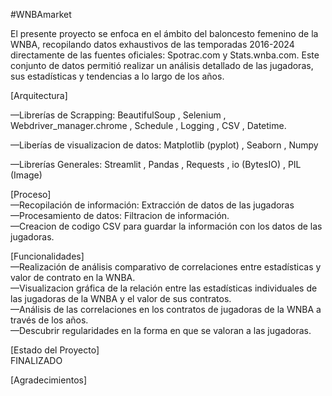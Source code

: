 #WNBAmarket

El presente proyecto se enfoca en el ámbito del baloncesto femenino de la WNBA, recopilando
datos exhaustivos de las temporadas 2016-2024 directamente de las fuentes oficiales: Spotrac.com y Stats.wnba.com. Este conjunto de datos 
permitió realizar un análisis detallado de las jugadoras, sus estadísticas y tendencias a lo largo de los años.

[Arquitectura]

—Librerías de Scrapping:
BeautifulSoup ,  Selenium  ,  Webdriver_manager.chrome  ,   Schedule  ,   Logging  ,  CSV  ,   Datetime. 


—Liberías de visualizacion de datos:
Matplotlib (pyplot)  ,  Seaborn  ,  Numpy

—Librerías Generales: 
Streamlit  ,  Pandas  ,  Requests  ,  io (BytesIO)  ,  PIL (Image)

[Proceso]  
—Recopilación de información: Extracción de datos de las jugadoras  
—Procesamiento de datos: Filtracion de información.  
—Creacion de codigo CSV para guardar la información con los datos de las jugadoras.  


[Funcionalidades]  
—Realización de análisis comparativo de correlaciones entre estadísticas y valor de contrato en la WNBA.  
—Visualizacion gráfica de la relación entre las estadísticas individuales de las jugadoras de la WNBA y el valor de sus contratos.  
—Análisis de las correlaciones en los contratos de jugadoras de la WNBA a través de los años.  
—Descubrir regularidades en la forma en que se valoran a las jugadoras.  




[Estado del Proyecto]  
FINALIZADO

[Agradecimientos]
